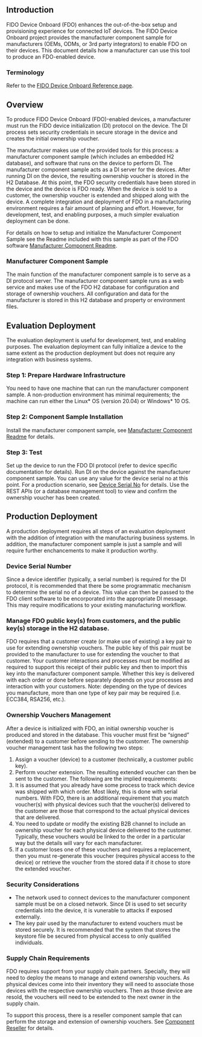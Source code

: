 ## Introduction
FIDO Device Onboard (FDO) enhances the out-of-the-box setup and provisioning experience for connected IoT devices. The FIDO Device Onboard project provides the manufacturer component sample for manufacturers (OEMs, ODMs, or 3rd party integrators) to enable FDO on their devices. This document details how a manufacturer can use this tool to produce an FDO-enabled device. 

### Terminology
Refer to the [FIDO Device Onboard Reference page](../reference.md).

## Overview
To produce FIDO Device Onboard (FDO)-enabled devices, a manufacturer must run the FIDO device initialization (DI) protocol on the device. The DI process sets security 
credentials in secure storage in the device and creates the initial ownership voucher.

The manufacturer makes use of the provided tools for this process: a manufacturer component sample (which includes an embedded H2 database), and software that runs on the device to perform DI. The manufacturer component sample acts as a DI server for the devices. After running DI on the device, the resulting ownership voucher is stored in the H2 Database. At this point, the FDO security credentials have been stored in the device and the device is FDO ready. When the device is sold to a customer, the ownership voucher is extended and shipped along with the device. A complete integration and deployment of FDO in a manufacturing environment requires a fair amount of planning and effort. However, for development, test, and enabling purposes, a much simpler evaluation deployment can be done. 

For details on how to setup and initialize the Manufacturer Component Sample see the Readme included with this sample as part of the FDO software [Manufacturer Component Readme](https://github.com/fido-device-onboard/pri-fidoiot/tree/master/component-samples/demo/manufacturer/README.md).

### Manufacturer Component Sample
The main function of the manufacturer component sample is to serve as a DI protocol server. The manufacturer component sample runs as a web service and makes use of the FDO H2 database for configuration and storage of ownership vouchers. All configuration and data for the manufacturer is stored in this H2 database and property or environment files. 

## Evaluation Deployment
The evaluation deployment is useful for development, test, and enabling purposes. The evaluation deployment can fully initialize a device to the same extent as the production deployment but does not require any integration with business systems.
### Step 1: Prepare Hardware Infrastructure
You need to have one machine that can run the manufacturer component sample. A non-production environment has minimal requirements; the machine can run either the Linux* OS (version 20.04) or Windows\* 10 OS.
### Step 2: Component Sample Installation
Install the manufacturer component sample, see [Manufacturer Component Readme](https://github.com/fido-device-onboard/pri-fidoiot/tree/master/component-samples/demo/manufacturer/README.md) for details. 
### Step 3: Test
Set up the device to run the FDO DI protocol (refer to device specific documentation for details). Run DI on the device against the manufacturer component sample. You can use any value for the device serial no at this point. For a production scenario, see [Device Serial No](device-mfg-info.md) for details. Use the REST APIs (or a database management tool) to view and confirm the ownership voucher has been created.

## Production Deployment
A production deployment requires all steps of an evaluation deployment with the addition of integration with the manufacturing business systems. In addition, the manufacturer component sample is just a sample and will require further enchancements to make it production worthy.

### Device Serial Number
Since a device identifier (typically, a serial number) is required for the DI protocol, it is recommended that there be some programmatic mechanism to determine the serial no of a device. This value can then be passed to the FDO client software to be encorporated into the appropriate DI message. This may require modifications to your existing manufacturing workflow.

### Manage FDO public key(s) from customers, and the public key(s) storage in the H2 database. 
FDO requires that a customer create (or make use of existing) a key pair to use for extending ownership vouchers. The public key of this pair must be provided to the manufacturer to use for extending the voucher to that customer. Your customer interactions and processes must be modified as required to support this receipt of their public key and then to import this key into the manufacturer component sample. Whether this key is delivered with each order or done before separately depends on your processes and interaction with your customers.
Note: depending on the type of devices you manufacture, more than one type of key pair may be required (i.e. ECC384, RSA256, etc.).

### Ownership Vouchers Management
After a device is initialized with FDO, an initial ownership voucher is produced and stored in the database. This voucher must first be “signed” (extended) to a customer before sending to the customer. The ownership voucher management task has the following two steps: 
1.	Assign a voucher (device) to a customer (technically, a customer public key). 
2.	Perform voucher extension. The resulting extended voucher can then be sent to the customer.
The following are the implied requirements:
1.	It is assumed that you already have some process to track which device was shipped with which order. Most likely, this is done with serial numbers. With FDO, there is an additional requirement that you match voucher(s) with physical devices such that the voucher(s) delivered to the customer are those that correspond to the actual physical devices that are delivered.
2.	You need to update or modify the existing B2B channel to include an ownership voucher for each physical device delivered to the customer. Typically, these vouchers would be linked to the order in a particular way but the details will vary for each manufacturer.
3.	If a customer loses one of these vouchers and requires a replacement, then you must re-generate this voucher (requires physical access to the device) or retrieve the voucher from the stored data if it chose to store the extended voucher.

### Security Considerations
* The network used to connect devices to the manufacturer component sample must be on a closed network. Since DI is used to set security credentials into the device, it is vunerable to attacks if exposed externally. 
* The key pair used by the manufacturer to extend vouchers must be stored securely. It is recommended that the system that stores the keystore file be secured from physical access to only qualified individuals. 

### Supply Chain Requirements
FDO requires support from your supply chain partners. Specially, they will need to deploy the means to manage and extend ownership vouchers. As physical devices come into their inventory they will need to associate those devices with the respective ownership vouchers. Then as those device are resold, the vouchers will need to be extended to the next owner in the supply chain. 

To support this process, there is a reseller component sample that can perform the storage and extension of ownership vouchers. See [Component Reseller](https://github.com/fido-device-onboard/pri-fidoiot/tree/master/component-samples/reseller) for details.
